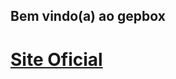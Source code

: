 ## Bem vindo(a) ao gepbox

<h1><a href="https://gabrielmotakiru.github.io/gepbox/index.html">Site Oficial</a></h1>
